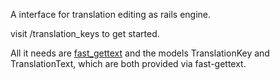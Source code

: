 A interface for translation editing as rails engine.

visit /translation_keys to get started.

All it needs are [fast_gettext](http://github.com/grosser/fast_gettext) and the models TranslationKey and TranslationText, which are both provided via fast-gettext.